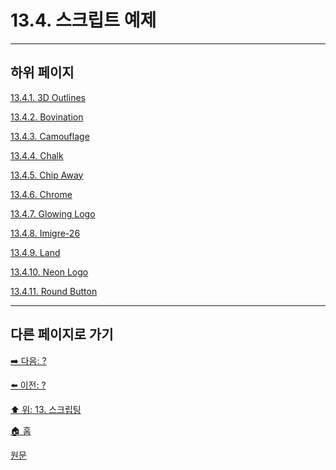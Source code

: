 # 13.4. 스크립트 예제

***

## 하위 페이지

[13.4.1. 3D Outlines](./13-04-01-3d_outline.md)

[13.4.2. Bovination](./13-04-02-bovination.md)

[13.4.3. Camouflage](./13-04-03-camo.md)

[13.4.4. Chalk](./13-04-04-chalk.md)

[13.4.5. Chip Away](./13-04-05-chip_away.md)

[13.4.6. Chrome](./13-04-06-chrome_logo.md)

[13.4.7. Glowing Logo](./13-04-07-glowing_logo.md)

[13.4.8. Imigre-26](./13-04-08-Imigre_26.md)

[13.4.9. Land](./13-04-09-land.md)

[13.4.10. Neon Logo](./13-04-10-neon_logo.md)

[13.4.11. Round Button](./13-04-11-round_button.md)

***

## 다른 페이지로 가기
[➡️ 다음: ?]()

[⬅️ 이전: ?]()

[⬆️ 위: 13. 스크립팅](./13-00-scripting.md)

[🏠 홈](./00-home.md)

[원문](https://docs.gimp.org/2.10/ko/gimp-using-text.html#idm7428)
